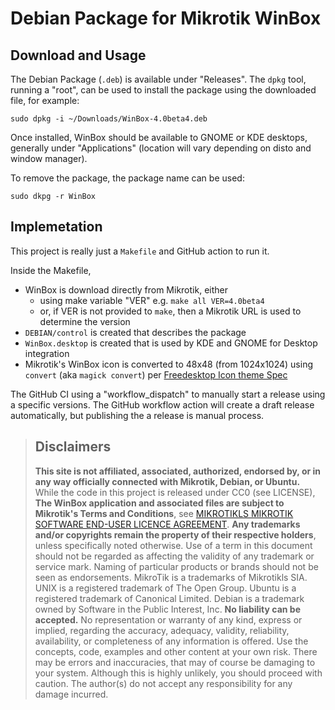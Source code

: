 # Debian Package for Mikrotik WinBox

## Download and Usage
The Debian Package (`.deb`) is available under "Releases".  The `dpkg` tool, running a "root", can be used to install the package using the downloaded file, for example:
```
sudo dpkg -i ~/Downloads/WinBox-4.0beta4.deb
```
Once installed, WinBox should be available to GNOME or KDE desktops, generally under "Applications" (location will vary depending on disto and window manager).

To remove the package, the package name can be used:
```
sudo dkpg -r WinBox
```


## Implemetation
This project is really just a `Makefile` and GitHub action to run it.  

Inside the Makefile,
  * WinBox is download directly from Mikrotik, either
      * using make variable "VER" e.g. `make all VER=4.0beta4`
      * or, if VER is not provided to `make`, then a Mikrotik URL is used to determine the version
  * `DEBIAN/control` is created that describes the package
  * `WinBox.desktop` is created that is used by KDE and GNOME for Desktop integration
  *  Mikrotik's WinBox icon is converted to 48x48 (from 1024x1024) using `convert` (aka `magick convert`) per [Freedesktop Icon theme Spec](https://specifications.freedesktop.org/icon-theme-spec/latest/)
 
The GitHub CI using a "workflow_dispatch" to manually start a release using a specific versions.  The GitHub workflow action will create a draft release automatically, but publishing the a release is manual process.


> ## Disclaimers
> **This site is not affiliated, associated, authorized, endorsed by, or in any way officially connected with Mikrotik, Debian, or Ubuntu.**
> While the code in this project is released under CC0 (see LICENSE),  **The WinBox application and associated files are subject to Mikrotik's Terms and Conditions**, see [MIKROTIKLS MIKROTIK SOFTWARE END-USER LICENCE AGREEMENT](https://mikrotik.com/downloadterms.html).
> **Any trademarks and/or copyrights remain the property of their respective holders**, unless specifically noted otherwise.
> Use of a term in this document should not be regarded as affecting the validity of any trademark or service mark. Naming of particular products or brands should not be seen as endorsements.
> MikroTik is a trademarks of Mikrotikls SIA.
> UNIX is a registered trademark of The Open Group.
> Ubuntu is a registered trademark of Canonical Limited. 
> Debian is a trademark owned by Software in the Public Interest, Inc.
> **No liability can be accepted.**  No representation or warranty of any kind, express or implied, regarding the accuracy, adequacy, validity, reliability, availability, or completeness of any information is offered.  Use the concepts, code, examples and other content at your own risk. There may be errors and inaccuracies, that may of course be damaging to your system. Although this is highly unlikely, you should proceed with caution. The author(s) do not accept any responsibility for any damage incurred.  
